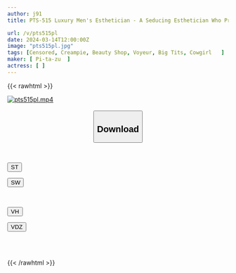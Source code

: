 ```yaml
---
author: j91
title: PTS-515 Luxury Men's Esthetician - A Seducing Esthetician Who Presses Her Big Breasts Against His Face And Plays With His Erect Dick.

url: /v/pts515pl
date: 2024-03-14T12:00:00Z
image: "pts515pl.jpg"
tags: [Censored, Creampie, Beauty Shop, Voyeur, Big Tits, Cowgirl	]
maker: [ Pi-ta-zu  ]
actress: [ ]
---
```



{{< rawhtml >}}

<div class="video" data-videoid="qlgLRKBOX4HzX66">
    <a href="javascript:;">
        <img src="/v/pts515pl/pts515pl.jpg" width="WIDTH" height="HEIGHT" alt="pts515pl.mp4" loading="lazy">
    </a>
</div>

<script type="text/javascript" src="https://j91.asia/asset/on-demand-st.js"></script>

<br>
  <link rel="stylesheet" href="https://j91.asia/asset/bs5.css">
  
  <center>
  <button class="btn btn-primary" type="button" data-bs-toggle="collapse" data-bs-target=".multi-collapse" aria-expanded="false" aria-controls="multiCollapseExample1 multiCollapseExample2"><h2>Download</h2></button></center>
</p>
<div class="row">
  <div class="col">
    <div class="collapse multi-collapse" id="multiCollapseExample1">
      <div class="card card-body">
	      	      <br>
<div class="buttons">  
<p><a href="https://streamtape.to/v/qlgLRKBOX4HzX66" target="_blank"><button class="btn-hover color-3"><i class="fa fa-download"></i> ST</button></a></p>
<p><a href="https://asnwish.com/r5eq7f9qrp8k" target="_blank"><button class="btn-hover color-2"><i class="fa fa-download"></i> SW</button></a></p></div>
    </div>
  </div>
</div>
  <div class="col">
    <div class="collapse multi-collapse" id="multiCollapseExample2">
      <div class="card card-body">
	      <br>
<div class="buttons">
<p><a href="https://vidhidevip.com/f/nibeegc9wb04"><button class="btn-hover color-9"><i class="fa fa-download"></i> VH</button></a></p>
<p><a href="https://vidoza.net/bnag8qx7gl3x"><button class="btn-hover color-8"><i class="fa fa-download"></i> VDZ</button></a></p></div>
<br><br>
      </div>
    </div>
  </div>
</div>

{{< /rawhtml >}}